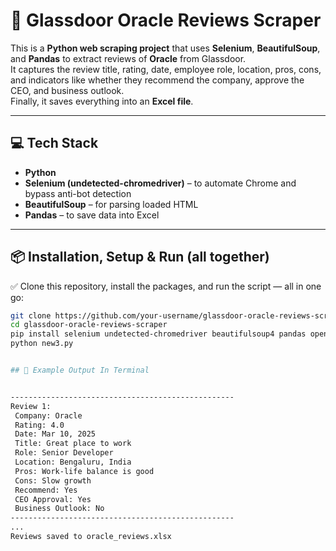 # 🚀 Glassdoor Oracle Reviews Scraper

This is a **Python web scraping project** that uses **Selenium**, **BeautifulSoup**, and **Pandas** to extract reviews of **Oracle** from Glassdoor.  
It captures the review title, rating, date, employee role, location, pros, cons, and indicators like whether they recommend the company, approve the CEO, and business outlook.  
Finally, it saves everything into an **Excel file**.

---

## 💻 Tech Stack
- **Python**
- **Selenium (undetected-chromedriver)** – to automate Chrome and bypass anti-bot detection
- **BeautifulSoup** – for parsing loaded HTML
- **Pandas** – to save data into Excel

---

## 📦 Installation, Setup & Run (all together)
✅ Clone this repository, install the packages, and run the script — all in one go:

```bash
git clone https://github.com/your-username/glassdoor-oracle-reviews-scraper.git
cd glassdoor-oracle-reviews-scraper
pip install selenium undetected-chromedriver beautifulsoup4 pandas openpyxl
python new3.py


## 🚀 Example Output In Terminal


--------------------------------------------------
Review 1:
 Company: Oracle
 Rating: 4.0
 Date: Mar 10, 2025
 Title: Great place to work
 Role: Senior Developer
 Location: Bengaluru, India
 Pros: Work-life balance is good
 Cons: Slow growth
 Recommend: Yes
 CEO Approval: Yes
 Business Outlook: No
--------------------------------------------------
...
Reviews saved to oracle_reviews.xlsx


